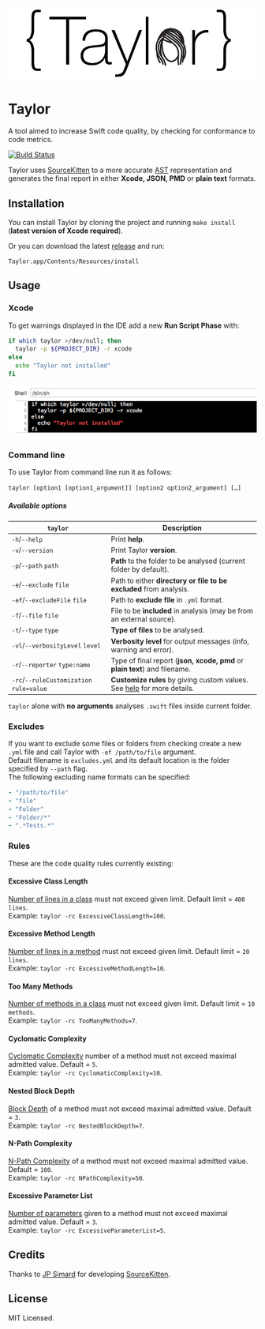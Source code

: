 ![](Assets/logo.png)

# Taylor

A tool aimed to increase Swift code quality, by checking for conformance to code metrics.

[![Build Status](https://travis-ci.org/yopeso/Taylor.svg?branch=master)](https://travis-ci.org/yopeso/Taylor)

Taylor uses [SourceKitten](https://github.com/S2dentik/SourceKitten) to a more
accurate [AST](http://clang.llvm.org/docs/IntroductionToTheClangAST.html)
representation and generates the final report in either **Xcode, JSON, PMD** or **plain text** formats.

## Installation
You can install Taylor by cloning the project and running `make install` (**latest version of Xcode required**).

Or you can download the latest [release](https://github.com/yopeso/Taylor/releases) and run:
```shell
Taylor.app/Contents/Resources/install
```

## Usage

### Xcode

To get warnings displayed in the IDE add a new **Run Script Phase** with:

```bash
if which taylor >/dev/null; then
  taylor -p ${PROJECT_DIR} -r xcode
else
  echo "Taylor not installed"
fi
```
![](Assets/runscriptphase.png)

### Command line 

To use Taylor from command line run it as follows:

`taylor [option1 [option1_argument]] [option2 option2_argument] […]`

##### Available options

|`taylor`           |Description|
|----------------|-------------------|
|`-h`/`--help`| Print **help**.|
|`-v`/`--version`| Print Taylor **version**.|
|`-p`/`--path` `path`| **Path** to the folder to be analysed (current folder by default).|
|`-e`/`--exclude` `file`| Path to either **directory or file to be excluded** from analysis.|
|`-ef`/`--excludeFile` `file`| Path to **exclude file** in `.yml` format.|
|`-f`/`--file` `file`| File to be **included** in analysis (may be from an external source).|
|`-t`/`--type` `type`| **Type of files** to be analysed.|
|`-vl`/`--verbosityLevel` `level`| **Verbosity level** for output messages (info, warning and error).|
|`-r`/`--reporter` `type:name`| Type of final report (**json, xcode, pmd** or **plain text**) and filename.|
|`-rc`/`--ruleCustomization` `rule=value`| **Customize rules** by giving custom values. See [help](/Resources/Help.txt) for more details.|

`taylor` alone with **no arguments** analyses `.swift` files inside current folder.


### Excludes

If you want to exclude some files or folders from checking create a new `.yml` file and call Taylor with
`-ef /path/to/file` argument.  
Default filename is `excludes.yml` and its default location is the folder
specified by `--path` flag.  
The following excluding name formats can be specified:

```yaml
- "/path/to/file"
- "file"
- "Folder"
- "Folder/*"
- ".*Tests.*"
```


### Rules

These are the code quality rules currently existing:

#### Excessive Class Length

[Number of lines in a class]("http://phpmd.org/rules/codesize.html#excessiveclasslength") must not exceed given limit. Default limit = `400 lines`.  
Example: `taylor -rc ExcessiveClassLength=100`.

#### Excessive Method Length

[Number of lines in a method]("http://phpmd.org/rules/codesize.html#excessivemethodlength") must not exceed given limit. Default limit = `20 lines`.  
Example: `taylor -rc ExcessiveMethodLength=10`.

#### Too Many Methods

[Number of methods in a class]("http://phpmd.org/rules/codesize.html#toomanymethods") must not exceed given limit. Default limit = `10 methods`.  
Example: `taylor -rc TooManyMethods=7`.

#### Cyclomatic Complexity

[Cyclomatic Complexity](http://phpmd.org/rules/codesize.html#cyclomaticcomplexity) number of a method must not exceed maximal admitted value. Default = `5`.  
Example: `taylor -rc CyclomaticComplexity=10`.

#### Nested Block Depth

[Block Depth](http://docs.oclint.org/en/dev/rules/size.html#nestedblockdepth) of a method must not exceed maximal admitted value. Default = `3`.  
Example: `taylor -rc NestedBlockDepth=7`.

#### N-Path Complexity

[N-Path Complexity](http://phpmd.org/rules/codesize.html#npathcomplexity) of a method must not exceed maximal admitted value. Default = `100`.  
Example: `taylor -rc NPathComplexity=50`.

#### Excessive Parameter List

[Number of parameters](http://phpmd.org/rules/codesize.html#excessiveparameterlist) given to a method must not exceed maximal admitted value. Default = `3`.  
Example: `taylor -rc ExcessiveParameterList=5`.

## Credits

Thanks to [JP Simard](https://github.com/jpsim) for developing [SourceKitten](https://github.com/jpsim/SourceKitten).

## License

MIT Licensed.

